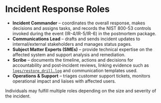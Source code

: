 # Incident Response Roles

- **Incident Commander** – coordinates the overall response, makes decisions and assigns tasks, and records the NIST 800-53 controls invoked during the event (IR-4/IR-5/IR-6) in the postmortem package.
- **Communications Lead** – drafts and sends incident updates to internal/external stakeholders and manages status pages.
- **Subject Matter Experts (SMEs)** – provide technical expertise on the affected system and support analysis and remediation.
- **Scribe** – documents the timeline, actions and decisions for accountability and post‑incident reviews, linking evidence such as [`logs/restore_drill.log`](../../logs/restore_drill.log) and communication templates used.
- **Operations & Support** – triages customer support tickets, monitors operational impact and liaises with affected users.

Individuals may fulfill multiple roles depending on the size and severity of the incident.
